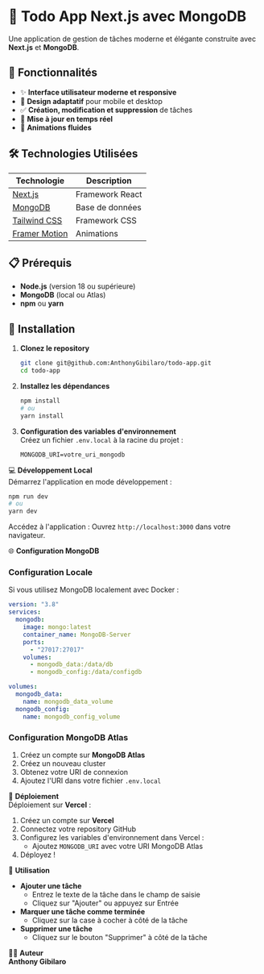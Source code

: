 # 📝 Todo App Next.js avec MongoDB

Une application de gestion de tâches moderne et élégante construite avec **Next.js** et **MongoDB**.

## 🚀 Fonctionnalités

- ✨ **Interface utilisateur moderne et responsive**
- 📱 **Design adaptatif** pour mobile et desktop
- ✅ **Création, modification et suppression** de tâches
- 🔄 **Mise à jour en temps réel**
- 🎨 **Animations fluides**

## 🛠️ Technologies Utilisées

| Technologie                                     | Description     |
| ----------------------------------------------- | --------------- |
| [Next.js](https://nextjs.org/)                  | Framework React |
| [MongoDB](https://www.mongodb.com/)             | Base de données |
| [Tailwind CSS](https://tailwindcss.com/)        | Framework CSS   |
| [Framer Motion](https://www.framer.com/motion/) | Animations      |

## 📋 Prérequis

- **Node.js** (version 18 ou supérieure)
- **MongoDB** (local ou Atlas)
- **npm** ou **yarn**

## 🚀 Installation

1. **Clonez le repository**
   ```bash
   git clone git@github.com:AnthonyGibilaro/todo-app.git
   cd todo-app
   ```
2. **Installez les dépendances**
   ```bash
   npm install
   # ou
   yarn install
   ```
3. **Configuration des variables d'environnement**  
   Créez un fichier `.env.local` à la racine du projet :
   ```plaintext
   MONGODB_URI=votre_uri_mongodb
   ```

💻 **Développement Local**  
Démarrez l'application en mode développement :

```bash
npm run dev
# ou
yarn dev
```

Accédez à l'application : Ouvrez `http://localhost:3000` dans votre navigateur.

🌐 **Configuration MongoDB**

### Configuration Locale

Si vous utilisez MongoDB localement avec Docker :

```yaml
version: "3.8"
services:
  mongodb:
    image: mongo:latest
    container_name: MongoDB-Server
    ports:
      - "27017:27017"
    volumes:
      - mongodb_data:/data/db
      - mongodb_config:/data/configdb

volumes:
  mongodb_data:
    name: mongodb_data_volume
  mongodb_config:
    name: mongodb_config_volume
```

### Configuration MongoDB Atlas

1. Créez un compte sur **MongoDB Atlas**
2. Créez un nouveau cluster
3. Obtenez votre URI de connexion
4. Ajoutez l'URI dans votre fichier `.env.local`

🚀 **Déploiement**  
Déploiement sur **Vercel** :

1. Créez un compte sur **Vercel**
2. Connectez votre repository GitHub
3. Configurez les variables d'environnement dans Vercel :
   - Ajoutez `MONGODB_URI` avec votre URI MongoDB Atlas
4. Déployez !

📝 **Utilisation**

- **Ajouter une tâche**
  - Entrez le texte de la tâche dans le champ de saisie
  - Cliquez sur "Ajouter" ou appuyez sur Entrée
- **Marquer une tâche comme terminée**
  - Cliquez sur la case à cocher à côté de la tâche
- **Supprimer une tâche**
  - Cliquez sur le bouton "Supprimer" à côté de la tâche

👨‍💻 **Auteur**  
**Anthony Gibilaro**
